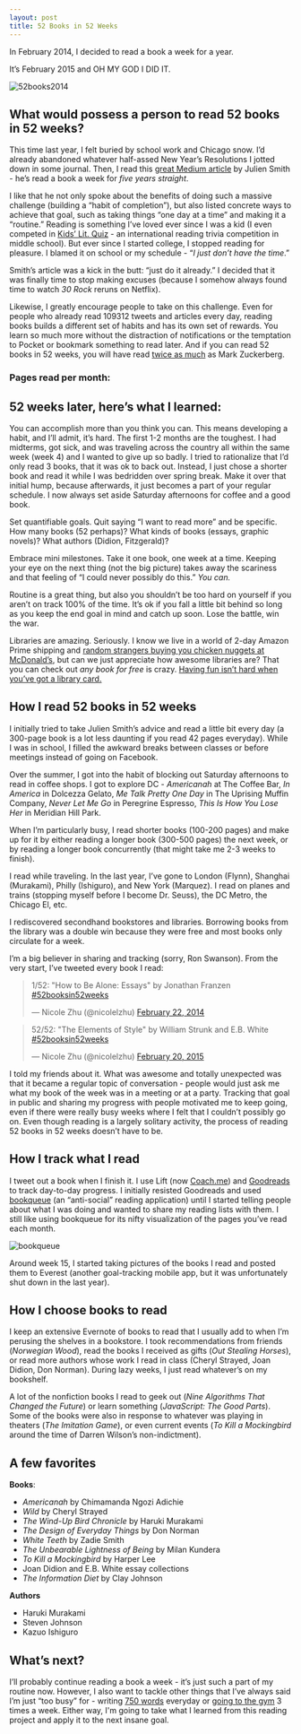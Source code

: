 ```yaml
---
layout: post
title: 52 Books in 52 Weeks
---
```


In February 2014, I decided to read a book a week for a year. 

It’s February 2015 and OH MY GOD I DID IT.

![52books2014](../images/books.jpg)

## What would possess a person to read 52 books in 52 weeks?
This time last year, I felt buried by school work and Chicago snow. I’d already abandoned whatever half-assed New Year’s Resolutions I jotted down in some journal. Then, I read this [great Medium article](https://medium.com/@julien/how-to-read-a-book-a-week-20675f2e206c?source=reading-list) by Julien Smith - he’s read a book a week for *five years straight*.

I like that he not only spoke about the benefits of doing such a massive challenge (building a “habit of completion”), but also listed concrete ways to achieve that goal, such as taking things “one day at a time” and making it a “routine.” Reading is something I’ve loved ever since I was a kid (I even competed in [Kids’ Lit. Quiz](http://www.internationalschool.info/isb-middle-school-kids-lit-quiz-team-victorious/) - an international reading trivia competition in middle school). But ever since I started college, I stopped reading for pleasure. I blamed it on school or my schedule - “*I just don’t have the time*.”

Smith’s article was a kick in the butt: “just do it already.” I decided that it was finally time to stop making excuses (because I somehow always found time to watch *30 Rock* reruns on Netflix).

Likewise, I greatly encourage people to take on this challenge. Even for people who already read 109312 tweets and articles every day, reading books builds a different set of habits and has its own set of rewards. You learn so much more without the distraction of notifications or the temptation to Pocket or bookmark something to read later. And if you can read 52 books in 52 weeks, you will have read [twice as much](https://www.facebook.com/zuck/posts/10101828640656261?pnref=story) as Mark Zuckerberg.

### Pages read per month:

<div style="width: 100%">
	<canvas id="canvas" height="450" width="600"></canvas>
</div>

## 52 weeks later, here’s what I learned:

You can accomplish more than you think you can. This means developing a habit, and I’ll admit, it’s hard. The first 1-2 months are the toughest. I had midterms, got sick, and was traveling across the country all within the same week (week 4) and I wanted to give up so badly. I tried to rationalize that I’d only read 3 books, that it was ok to back out. Instead, I just chose a shorter book and read it while I was bedridden over spring break. Make it over that initial hump, because afterwards, it just becomes a part of your regular schedule. I now always set aside Saturday afternoons for coffee and a good book.

Set quantifiable goals. Quit saying “I want to read more” and be specific. How many books (52 perhaps)? What kinds of books (essays, graphic novels)? What authors (Didion, Fitzgerald)?

Embrace mini milestones. Take it one book, one week at a time. Keeping your eye on the next thing (not the big picture) takes away the scariness and that feeling of “I could never possibly do this.” *You can.*

Routine is a great thing, but also you shouldn’t be too hard on yourself if you aren’t on track 100% of the time. It’s ok if you fall a little bit behind so long as you keep the end goal in mind and catch up soon. Lose the battle, win the war.

Libraries are amazing. Seriously. I know we live in a world of 2-day Amazon Prime shipping and [random strangers buying you chicken nuggets at McDonald’s](https://postmates.com/), but can we just appreciate how awesome libraries are? That you can check out *any book for free* is crazy. [Having fun isn’t hard when you’ve got a library card.](http://www.quirkbooks.com/sites/default/files/editor_uploads/original/arthur-library.jpg)

## How I read 52 books in 52 weeks

I initially tried to take Julien Smith’s advice and read a little bit every day (a 300-page book is a lot less daunting if you read 42 pages everyday). While I was in school, I filled the awkward breaks between classes or before meetings instead of going on Facebook.

Over the summer, I got into the habit of blocking out Saturday afternoons to read in coffee shops. I got to explore DC - *Americanah* at The Coffee Bar, *In America* in Dolcezza Gelato, *Me Talk Pretty One Day* in The Uprising Muffin Company, *Never Let Me Go* in Peregrine Espresso, *This Is How You Lose Her* in Meridian Hill Park.

When I’m particularly busy, I read shorter books (100-200 pages) and make up for it by either reading a longer book (300-500 pages) the next week, or by reading a longer book concurrently (that might take me 2-3 weeks to finish).

I read while traveling. In the last year, I’ve gone to London (Flynn), Shanghai (Murakami), Philly (Ishiguro), and New York (Marquez). I read on planes and trains (stopping myself before I become Dr. Seuss), the DC Metro, the Chicago El, etc.

I rediscovered secondhand bookstores and libraries. Borrowing books from the library was a double win because they were free and most books only circulate for a week.

I’m a big believer in sharing and tracking (sorry, Ron Swanson). From the very start, I’ve tweeted every book I read:

<blockquote class="twitter-tweet" lang="en"><p>1/52: &quot;How to Be Alone: Essays&quot; by Jonathan Franzen <a href="https://twitter.com/hashtag/52booksin52weeks?src=hash">#52booksin52weeks</a></p>&mdash; Nicole Zhu (@nicolelzhu) <a href="https://twitter.com/nicolelzhu/status/437033953300463616">February 22, 2014</a></blockquote>
<script async src="//platform.twitter.com/widgets.js" charset="utf-8"></script>

<blockquote class="twitter-tweet" lang="en"><p>52/52: &quot;The Elements of Style&quot; by William Strunk and E.B. White <a href="https://twitter.com/hashtag/52booksin52weeks?src=hash">#52booksin52weeks</a></p>&mdash; Nicole Zhu (@nicolelzhu) <a href="https://twitter.com/nicolelzhu/status/568815064146255872">February 20, 2015</a></blockquote>

I told my friends about it. What was awesome and totally unexpected was that it became a regular topic of conversation - people would just ask me what my book of the week was in a meeting or at a party. Tracking that goal in public and sharing my progress with people motivated me to keep going, even if there were really busy weeks where I felt that I couldn’t possibly go on. Even though reading is a largely solitary activity, the process of reading 52 books in 52 weeks doesn’t have to be.

## How I track what I read
I tweet out a book when I finish it. I use Lift (now [Coach.me](https://www.coach.me/)) and [Goodreads](https://www.goodreads.com/) to track day-to-day progress. I initially resisted Goodreads and used [bookqueue](http://bookqueue.net) (an “anti-social” reading application) until I started telling people about what I was doing and wanted to share my reading lists with them. I still like using bookqueue for its nifty visualization of the pages you’ve read each month.

![bookqueue](../images/bookqueue.png)

Around week 15, I started taking pictures of the books I read and posted them to Everest (another goal-tracking mobile app, but it was unfortunately shut down in the last year).

## How I choose books to read
I keep an extensive Evernote of books to read that I usually add to when I’m perusing the shelves in a bookstore. I took recommendations from friends (*Norwegian Wood*), read the books I received as gifts (*Out Stealing Horses*), or read more authors whose work I read in class (Cheryl Strayed, Joan Didion, Don Norman). During lazy weeks, I just read whatever’s on my bookshelf. 

A lot of the nonfiction books I read to geek out (*Nine Algorithms That Changed the Future*) or learn something (*JavaScript: The Good Parts*). Some of the books were also in response to whatever was playing in theaters (*The Imitation Game*), or even current events (*To Kill a Mockingbird* around the time of Darren Wilson’s non-indictment).

## A few favorites

**Books**:

- *Americanah* by Chimamanda Ngozi Adichie
- *Wild* by Cheryl Strayed
- *The Wind-Up Bird Chronicle* by Haruki Murakami
- *The Design of Everyday Things* by Don Norman
- *White Teeth* by Zadie Smith
- *The Unbearable Lightness of Being* by Milan Kundera
- *To Kill a Mockingbird* by Harper Lee
- Joan Didion and E.B. White essay collections
- *The Information Diet* by Clay Johnson

**Authors**

- Haruki Murakami
- Steven Johnson
- Kazuo Ishiguro

## What’s next?
I’ll probably continue reading a book a week - it’s just such a part of my routine now. However, I also want to tackle other things that I’ve always said I’m just “too busy” for - writing [750 words](http://750words.com) everyday or [going to the gym](https://uproxx.files.wordpress.com/2013/02/ann-perkins-jogging.gif) 3 times a week. Either way, I'm going to take what I learned from this reading project and apply it to the next insane goal.

<script src="../js/jquery-2.1.3.min.js"></script>
<script src="../js/script.js" type="text/javascript"></script>
<script src="../js/Chart.js"></script>